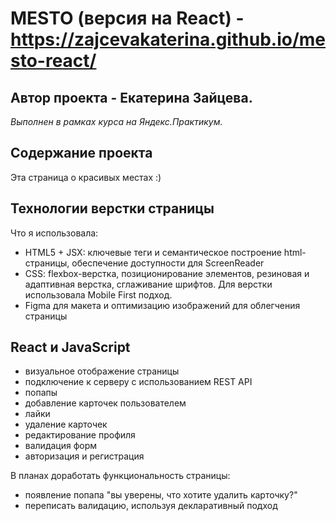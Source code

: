 # MESTO (версия на React) - https://zajcevakaterina.github.io/mesto-react/
## Автор проекта - Екатерина Зайцева.
*Выполнен в рамках курса на Яндекс.Практикум.*

## Содержание проекта
Эта страница о красивых местах :)

## Технологии верстки страницы
Что я использовала:
* HTML5 + JSX: ключевые теги и семантическое построение html-страницы, обеспечение доступности для ScreenReader
* CSS: flexbox-верстка, позиционирование элементов, резиновая и адаптивная верстка, сглаживание шрифтов. Для верстки использовала Mobile First подход.
* Figma для макета и оптимизацию изображений для облегчения страницы

## React и JavaScript
* визуальное отображение страницы
* подключение к серверу с использованием REST API
* попапы
* добавление карточек пользователем
* лайки
* удаление карточек
* редактирование профиля
* валидация форм
* авторизация и регистрация


В планах доработать функциональность страницы:
* появление попапа "вы уверены, что хотите удалить карточку?"
* переписать валидацию, используя декларативный подход
